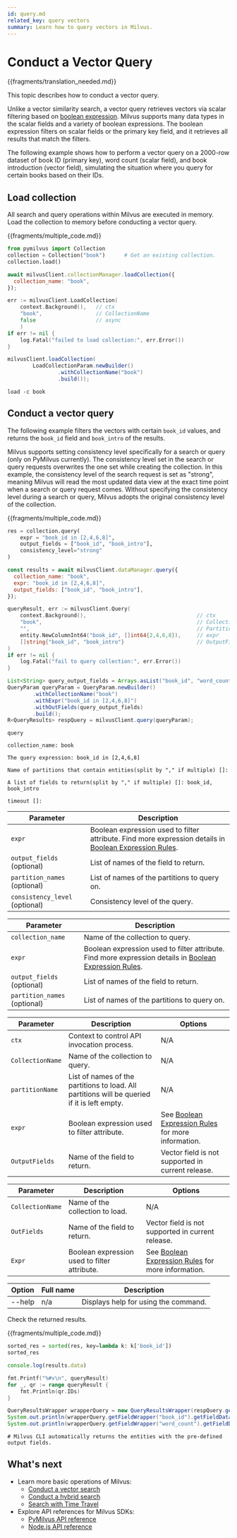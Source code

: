 ```yaml
---
id: query.md
related_key: query vectors
summary: Learn how to query vectors in Milvus.
---
```


# Conduct a Vector Query

{{fragments/translation_needed.md}}

This topic describes how to conduct a vector query.

Unlike a vector similarity search, a vector query retrieves vectors via scalar filtering based on [boolean expression](boolean.md). Milvus supports many data types in the scalar fields and a variety of boolean expressions. The boolean expression filters on scalar fields or the primary key field, and it retrieves all results that match the filters.

The following example shows how to perform a vector query on a 2000-row dataset of book ID (primary key), word count (scalar field), and book introduction (vector field), simulating the situation where you query for certain books based on their IDs.


## Load collection

All search and query operations within Milvus are executed in memory. Load the collection to memory before conducting a vector query.

{{fragments/multiple_code.md}}

```python
from pymilvus import Collection
collection = Collection("book")      # Get an existing collection.
collection.load()
```

```javascript
await milvusClient.collectionManager.loadCollection({
  collection_name: "book",
});
```

```go
err := milvusClient.LoadCollection(
    context.Background(),   // ctx
    "book",                 // CollectionName
    false                   // async
    )
if err != nil {
    log.Fatal("failed to load collection:", err.Error())
}
```

```java
milvusClient.loadCollection(
        LoadCollectionParam.newBuilder()
                .withCollectionName("book")
                .build());
```

```shell
load -c book
```

## Conduct a vector query

The following example filters the vectors with certain `book_id` values, and returns the `book_id` field and `book_intro` of the results.

Milvus supports setting consistency level specifically for a search or query  (only on PyMilvus currently). The consistency level set in the search or query requests overwrites the one set while creating the collection. In this example, the consistency level of the search request is set as "strong", meaning Milvus will read the most updated data view at the exact time point when a search or query request comes. Without specifying the consistency level during a search or query, Milvus adopts the original consistency level of the collection.

{{fragments/multiple_code.md}}

```python
res = collection.query(
	expr = "book_id in [2,4,6,8]", 
	output_fields = ["book_id", "book_intro"],
	consistency_level="strong"
)
```

```javascript
const results = await milvusClient.dataManager.query({
  collection_name: "book",
  expr: "book_id in [2,4,6,8]",
  output_fields: ["book_id", "book_intro"],
});
```

```go
queryResult, err := milvusClient.Query(
	context.Background(),                                   // ctx
	"book",                                                 // CollectionName
	"",                                                     // PartitionName
	entity.NewColumnInt64("book_id", []int64{2,4,6,8}),     // expr
	[]string{"book_id", "book_intro"}                       // OutputFields
)
if err != nil {
	log.Fatal("fail to query collection:", err.Error())
}
```

```java
List<String> query_output_fields = Arrays.asList("book_id", "word_count");
QueryParam queryParam = QueryParam.newBuilder()
        .withCollectionName("book")
        .withExpr("book_id in [2,4,6,8]")
        .withOutFields(query_output_fields)
        .build();
R<QueryResults> respQuery = milvusClient.query(queryParam);
```

```shell
query

collection_name: book

The query expression: book_id in [2,4,6,8]

Name of partitions that contain entities(split by "," if multiple) []:

A list of fields to return(split by "," if multiple) []: book_id, book_intro

timeout []:
```

<table class="language-python">
	<thead>
	<tr>
		<th>Parameter</th>
		<th>Description</th>
	</tr>
	</thead>
	<tbody>
	<tr>
		<td><code>expr</code></td>
		<td>Boolean expression used to filter attribute. Find more expression details in <a href="boolean.md">Boolean Expression Rules</a>.</td>
	</tr>
	<tr>
		<td><code>output_fields</code> (optional)</td>
		<td>List of names of the field to return.</td>
	</tr>
	<tr>
		<td><code>partition_names</code> (optional)</td>
		<td>List of names of the partitions to query on.</td>
	</tr>
	<tr>
		<td><code>consistency_level</code> (optional)</td>
		<td>Consistency level of the query.</td>
	</tr>
	</tbody>
</table>


<table class="language-javascript">
	<thead>
	<tr>
		<th>Parameter</th>
		<th>Description</th>
	</tr>
	</thead>
	<tbody>
	<tr>
		<td><code>collection_name</code></td>
		<td>Name of the collection to query.</td>
	</tr>
	<tr>
		<td><code>expr</code></td>
		<td>Boolean expression used to filter attribute. Find more expression details in <a href="boolean.md">Boolean Expression Rules</a>.</td>
	</tr>
	<tr>
		<td><code>output_fields</code> (optional)</td>
		<td>List of names of the field to return.</td>
	</tr>
	<tr>
		<td><code>partition_names</code> (optional)</td>
		<td>List of names of the partitions to query on.</td>
	</tr>
	</tbody>
</table>

<table class="language-go">
	<thead>
	<tr>
		<th>Parameter</th>
		<th>Description</th>
    <th>Options</th>
	</tr>
	</thead>
	<tbody>
  <tr>
    <td><code>ctx</code></td>
    <td>Context to control API invocation process.</td>
    <td>N/A</td>
  </tr>
  <tr>
    <td><code>CollectionName</code></td>
    <td>Name of the collection to query.</td>
    <td>N/A</td>
  </tr>
  <tr>
    <td><code>partitionName</code></td>
    <td>List of names of the partitions to load. All partitions will be queried if it is left empty.</td>
    <td>N/A</td>
  </tr>
  <tr>
		<td><code>expr</code></td>
		<td>Boolean expression used to filter attribute.</td>
    <td>See <a href="boolean.md">Boolean Expression Rules</a> for more information.</td>
	</tr>
    <tr>
		<td><code>OutputFields</code></td>
		<td>Name of the field to return.</td>
    	<td>Vector field is not supported in current release.</td>
	</tr>
	</tbody>
</table>

<table class="language-java">
	<thead>
	<tr>
		<th>Parameter</th>
		<th>Description</th>
    <th>Options</th>
	</tr>
	</thead>
	<tbody>
	<tr>
    <td><code>CollectionName</code></td>
    <td>Name of the collection to load.</td>
    <td>N/A</td>
  </tr>
  <tr>
		<td><code>OutFields</code></td>
		<td>Name of the field to return.</td>
    <td>Vector field is not supported in current release.</td>
	</tr>
  <tr>
		<td><code>Expr</code></td>
		<td>Boolean expression used to filter attribute.</td>
    <td>See <a href="boolean.md">Boolean Expression Rules</a> for more information.</td>
	</tr>
	</tbody>
</table>


<table class="language-shell">
    <thead>
        <tr>
            <th>Option</th>
            <th>Full name</th>
            <th>Description</th>
        </tr>
    </thead>
    <tbody>
        <tr>
            <td>--help</td>
            <td>n/a</td>
            <td>Displays help for using the command.</td>
        </tr>
    </tbody>
</table>


Check the returned results. 

{{fragments/multiple_code.md}}

```python
sorted_res = sorted(res, key=lambda k: k['book_id'])
sorted_res
```

```javascript
console.log(results.data)
```

```go
fmt.Printf("%#v\n", queryResult)
for _, qr := range queryResult {
	fmt.Println(qr.IDs)
}
```

```java
QueryResultsWrapper wrapperQuery = new QueryResultsWrapper(respQuery.getData());
System.out.println(wrapperQuery.getFieldWrapper("book_id").getFieldData());
System.out.println(wrapperQuery.getFieldWrapper("word_count").getFieldData());
```

```shell
# Milvus CLI automatically returns the entities with the pre-defined output fields.
```

## What's next

- Learn more basic operations of Milvus:
  - [Conduct a vector search](search.md)
  - [Conduct a hybrid search](hybridsearch.md)
  - [Search with Time Travel](timetravel.md)
- Explore API references for Milvus SDKs:
  - [PyMilvus API reference](/api-reference/pymilvus/v{{var.milvus_python_sdk_version}}/tutorial.html)
  - [Node.js API reference](/api-reference/node/v{{var.milvus_node_sdk_version}}/tutorial.html)
